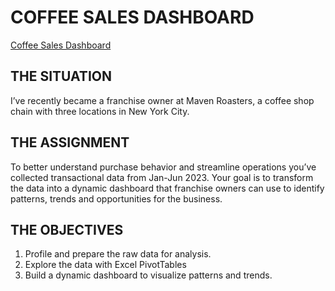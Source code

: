 # COFFEE SALES DASHBOARD
[Coffee Sales Dashboard](https://1drv.ms/x/c/6f380362ed6cd989/Ectizo0UrUhFl6AiGdQXt38B00EoDZYLKlLLiacAeXJXdQ?e=xuADCS)
## THE SITUATION
I’ve recently became a franchise owner at Maven Roasters, a coffee shop chain with three locations in New York City.
## THE ASSIGNMENT
To better understand purchase behavior and streamline operations you’ve collected transactional data from Jan-Jun 2023.
Your goal is to transform the data into a dynamic dashboard that franchise owners can use to identify patterns, trends and opportunities for the business.
## THE OBJECTIVES
1.	Profile and prepare the raw data for analysis.
2.	Explore the data with Excel PivotTables
3.	Build a dynamic dashboard to visualize patterns and trends.
